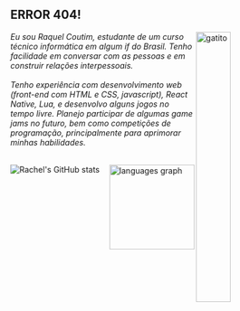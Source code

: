 ## ERROR 404!

<img src="https://i.pinimg.com/736x/95/17/3c/95173c7f585f8228fa8a3d0dfb287856.jpg" alt="gatito" width="35%" hight="35%" align="right">

<i text-align="justify">
Eu sou Raquel Coutim, estudante de um curso técnico informática em algum if do Brasil.
Tenho facilidade em conversar com as pessoas e em construir relações interpessoais.
</i>
<br></br>
<i text-align="justify">
Tenho experiência com desenvolvimento web (front-end com HTML e CSS, javascript), React Native, Lua,
e desenvolvo alguns jogos no tempo livre. Planejo participar de algumas game jams no futuro, bem 
como competições de programação, principalmente para aprimorar minhas habilidades.
</i>
<br></br>

![Rachel's GitHub stats](https://github-readme-stats.vercel.app/api?username=raquelcoutim&show_icons=true&rank_icon=github&theme=dracula)
<img src="https://github-readme-stats.vercel.app/api/top-langs?username=raquelcoutim&locale=pt-br&hide_title=true&layout=compact&card_width=320&langs_count=5&theme=radical&hide_border=true&order=2" height="150" alt="languages graph" align="right"/>






<!--
**raquelcoutim/raquelcoutim** is a ✨ _special_ ✨ repository because its `README.md` (this file) appears on your GitHub profile.

Here are some ideas to get you started:

- 🔭 I’m currently working on ...
- 🌱 I’m currently learning ...
- 👯 I’m looking to collaborate on ...
- 🤔 I’m looking for help with ...
- 💬 Ask me about ...
- 📫 How to reach me: ...
- 😄 Pronouns: ...
- ⚡ Fun fact: ...
-->
